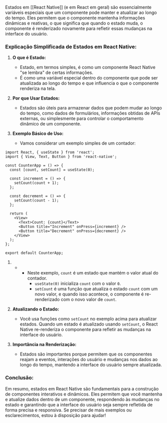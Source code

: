 
Estados em [[React  Native]] (e em React em geral) são essencialmente variáveis especiais que um componente pode manter e atualizar ao longo do tempo. Eles permitem que o componente mantenha informações dinâmicas e reativas, o que significa que quando o estado muda, o componente é renderizado novamente para refletir essas mudanças na interface do usuário.

### Explicação Simplificada de Estados em React Native:

1. **O que é Estado:**
    
    - Estado, em termos simples, é como um componente React Native "se lembra" de certas informações.
    - É como uma variável especial dentro do componente que pode ser atualizada ao longo do tempo e que influencia o que o componente renderiza na tela.
2. **Por que Usar Estados:**
    
    - Estados são úteis para armazenar dados que podem mudar ao longo do tempo, como dados de formulários, informações obtidas de APIs externas, ou simplesmente para controlar o comportamento dinâmico de um componente.
3. **Exemplo Básico de Uso:**
    
    - Vamos considerar um exemplo simples de um contador:
    
```
import React, { useState } from 'react';
import { View, Text, Button } from 'react-native';

const CounterApp = () => {
  const [count, setCount] = useState(0);

  const increment = () => {
    setCount(count + 1);
  };

  const decrement = () => {
    setCount(count - 1);
  };

  return (
    <View>
      <Text>Count: {count}</Text>
      <Button title="Increment" onPress={increment} />
      <Button title="Decrement" onPress={decrement} />
    </View>
  );
};

export default CounterApp;
```


1. - - Neste exemplo, `count` é um estado que mantém o valor atual do contador.
        - `useState(0)` inicializa `count` com o valor `0`.
        - `setCount` é uma função que atualiza o estado `count` com um novo valor, e quando isso acontece, o componente é re-renderizado com o novo valor de `count`.
2. **Atualizando o Estado:**
    
    - Você usa funções como `setCount` no exemplo acima para atualizar estados. Quando um estado é atualizado usando `setCount`, o React Native re-renderiza o componente para refletir as mudanças na interface do usuário.
3. **Importância na Renderização:**
    
    - Estados são importantes porque permitem que os componentes reajam a eventos, interações do usuário e mudanças nos dados ao longo do tempo, mantendo a interface do usuário sempre atualizada.

### Conclusão:

Em resumo, estados em React Native são fundamentais para a construção de componentes interativos e dinâmicos. Eles permitem que você mantenha e atualize dados dentro de um componente, respondendo às mudanças no estado e garantindo que a interface do usuário seja sempre refletida de forma precisa e responsiva. Se precisar de mais exemplos ou esclarecimentos, estou à disposição para ajudar!